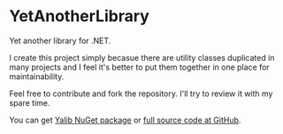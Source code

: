 YetAnotherLibrary
=================

Yet another library for .NET.

I create this project simply becasue there are utility classes duplicated in many projects and I feel it's better to put them together in one place for maintainability.

Feel free to contribute and fork the repository. I'll try to review it with my spare time.

You can get [Yalib NuGet package](https://www.nuget.org/packages/Yalib/) or [full source code at GitHub](https://github.com/huanlin/YetAnotherLibrary).

